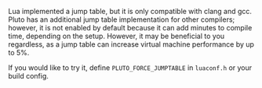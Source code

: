 Lua implemented a jump table, but it is only compatible with clang and gcc. Pluto has an additional jump table implementation for other compilers; however, it is not enabled by default because it can add minutes to compile time, depending on the setup. However, it may be beneficial to you regardless, as a jump table can increase virtual machine performance by up to 5%.

If you would like to try it, define `PLUTO_FORCE_JUMPTABLE` in `luaconf.h` or your build config.
